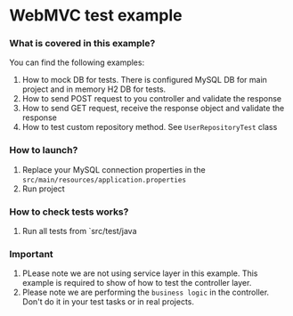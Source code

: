 # WebMVC test example

### What is covered in this example?
You can find the following examples:
1. How to mock DB for tests. There is configured MySQL DB for main project and in memory H2 DB for tests.
1. How to send POST request to you controller and validate the response
1. How to send GET request, receive the response object and validate the response
1. How to test custom repository method. See `UserRepositoryTest` class

### How to launch?
1. Replace your MySQL connection properties in the `src/main/resources/application.properties`
1. Run project

### How to check tests works?
1. Run all tests from `src/test/java

### Important
1. PLease note we are not using service layer in this example. 
This example is required to show of how to test the controller layer.
1. Please note we are performing the `business logic` in the controller. 
Don't do it in your test tasks or in real projects.
